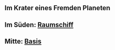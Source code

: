 ## Im Krater eines Fremden Planeten
## Im Süden: [Raumschiff](Raumschiff.md)
## Mitte: [Basis](Aufbau%20Basis.md)
